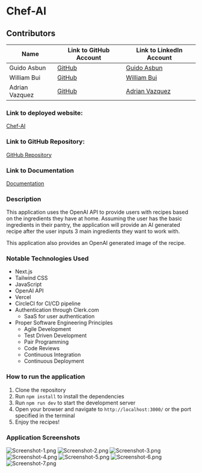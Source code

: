 # Chef-AI

## Contributors

| Name           | Link to GitHub Account                     | Link to LinkedIn Account                                                |
|----------------|--------------------------------------------|-------------------------------------------------------------------------|
| Guido Asbun    | [GitHub](https://github.com/guidoasbun)    | [Guido Asbun](https://www.linkedin.com/in/guidoasbun/)                  |
| William Bui    | [GitHub](https://github.com/wnbui)         | [William Bui](https://www.linkedin.com/in/wnbui/)                       |
| Adrian Vazquez | [GitHub](https://github.com/adriancancode) | [Adrian Vazquez](https://www.linkedin.com/in/adrian-vazquez-0630b22a2/) |

### Link to deployed website:
[Chef-AI](https://recipe-finder-se.vercel.app/)

### Link to GitHub Repository:
[GitHub Repository](https://github.com/guidoasbun/recipe-finder-se)

### Link to Documentation
[Documentation](src/assets/Documentation/Chef-AI-documentation.pdf)

### Description
This application uses the OpenAI API to provide users with recipes based on the ingredients they have at home. 
Assuming the user has the basic ingredients in their pantry, the application will provide an AI generated recipe after 
the user inputs 3 main ingredients they want to work with. 

This application also provides an OpenAI generated image of the recipe.

### Notable Technologies Used
- Next.js
- Tailwind CSS
- JavaScript
- OpenAI API
- Vercel
- CircleCI for CI/CD pipeline
- Authentication through Clerk.com 
  - SaaS for user authentication
- Proper Software Engineering Principles
  - Agile Development
  - Test Driven Development
  - Pair Programming
  - Code Reviews
  - Continuous Integration
  - Continuous Deployment

### How to run the application
1. Clone the repository
2. Run `npm install` to install the dependencies
3. Run `npm run dev` to start the development server
4. Open your browser and navigate to `http://localhost:3000/` or the port specified in the terminal
5. Enjoy the recipes!

### Application Screenshots
![Screenshot-1.png](src/assets/screenshots/Screenshot-1.png)
![Screenshot-2.png](src/assets/screenshots/Screenshot-2.png)
![Screenshot-3.png](src/assets/screenshots/Screenshot-3.png)
![Screenshot-4.png](src/assets/screenshots/Screenshot-4.png)
![Screenshot-5.png](src/assets/screenshots/Screenshot-5.png)
![Screenshot-6.png](src/assets/screenshots/Screenshot-6.png)
![Screenshot-7.png](src/assets/screenshots/Screenshot-7.png)
